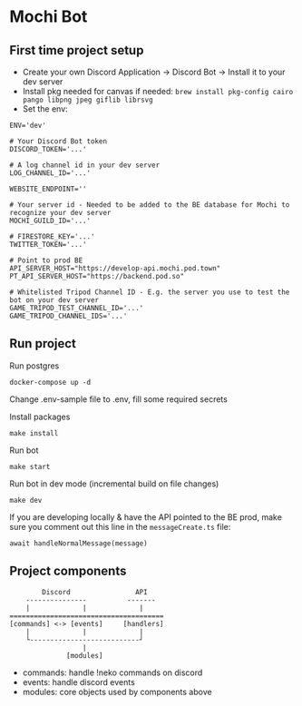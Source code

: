 # Mochi Bot

## First time project setup

- Create your own Discord Application -> Discord Bot -> Install it to your dev server
- Install pkg needed for canvas if needed: `brew install pkg-config cairo pango libpng jpeg giflib librsvg`
- Set the env:

```
ENV='dev'

# Your Discord Bot token
DISCORD_TOKEN='...'

# A log channel id in your dev server
LOG_CHANNEL_ID='...'

WEBSITE_ENDPOINT=''

# Your server id - Needed to be added to the BE database for Mochi to recognize your dev server
MOCHI_GUILD_ID='...'

# FIRESTORE_KEY='...'
TWITTER_TOKEN='...'

# Point to prod BE
API_SERVER_HOST="https://develop-api.mochi.pod.town"
PT_API_SERVER_HOST="https://backend.pod.so"

# Whitelisted Tripod Channel ID - E.g. the server you use to test the bot on your dev server
GAME_TRIPOD_TEST_CHANNEL_ID='...'
GAME_TRIPOD_CHANNEL_IDS='...'
```

## Run project

Run postgres

```
docker-compose up -d
```

Change .env-sample file to .env, fill some required secrets

Install packages

```
make install
```

Run bot

```
make start
```

Run bot in dev mode (incremental build on file changes)

```
make dev
```

If you are developing locally & have the API pointed to the BE prod, make sure you comment out this line in the `messageCreate.ts` file:

```
await handleNormalMessage(message)
```

## Project components

```
        Discord                API
    ---------------          -------
    |             |             |
======================================
[commands] <-> [events]     [handlers]
    |             |             |
    └---------------------------┘
                  |
              [modules]

```

- commands: handle !neko commands on discord
- events: handle discord events
- modules: core objects used by components above
